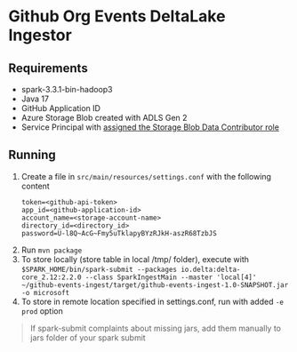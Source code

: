 # Github Org Events DeltaLake Ingestor

## Requirements
* spark-3.3.1-bin-hadoop3
* Java 17
* GitHub Application ID
* Azure Storage Blob created with ADLS Gen 2
* Service Principal with [assigned the Storage Blob Data Contributor role](https://learn.microsoft.com/en-us/azure/storage/blobs/assign-azure-role-data-access?toc=%2Fazure%2Fstorage%2Fblobs%2Ftoc.json&tabs=portal)

## Running
1. Create a file in `src/main/resources/settings.conf` with the following
content
    ```
    token=<github-api-token>
    app_id=<github-application-id>
    account_name=<storage-account-name>
    directory_id=<directory_id> 
    password=U-l8Q~AcG~Fmy5uTklapyBYzRJkH-aszR68TzbJS
    ```
2. Run `mvn package`
3. To store locally (store table in local /tmp/ folder), execute with `$SPARK_HOME/bin/spark-submit --packages io.delta:delta-core_2.12:2.2.0 --class SparkIngestMain --master 'local[4]' ~/github-events-ingest/target/github-events-ingest-1.0-SNAPSHOT.jar -o microsoft`
4. To store in remote location specified in settings.conf, run with added `-e prod` option

> If spark-submit complaints about missing jars, add them manually to jars folder of your spark submit